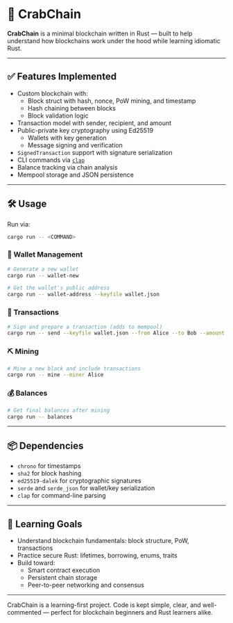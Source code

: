 # 🦀 CrabChain

**CrabChain** is a minimal blockchain written in Rust — built to help understand how blockchains work under the hood while learning idiomatic Rust.

---

## ✅ Features Implemented

- Custom blockchain with:
    - Block struct with hash, nonce, PoW mining, and timestamp
    - Hash chaining between blocks
    - Block validation logic
- Transaction model with sender, recipient, and amount
- Public-private key cryptography using Ed25519
    - Wallets with key generation
    - Message signing and verification
- `SignedTransaction` support with signature serialization
- CLI commands via [`clap`](https://docs.rs/clap)
- Balance tracking via chain analysis
- Mempool storage and JSON persistence

---

## 🛠️ Usage

Run via:

```bash
cargo run -- <COMMAND>
```

### 🔐 Wallet Management

```bash
# Generate a new wallet
cargo run -- wallet-new

# Get the wallet's public address
cargo run -- wallet-address --keyfile wallet.json
```

### 💸 Transactions

```bash
# Sign and prepare a transaction (adds to mempool)
cargo run -- send --keyfile wallet.json --from Alice --to Bob --amount 50
```

### ⛏️ Mining

```bash
# Mine a new block and include transactions
cargo run -- mine --miner Alice
```

### 💰 Balances

```bash
# Get final balances after mining
cargo run -- balances
```

---

## 📦 Dependencies

- `chrono` for timestamps
- `sha2` for block hashing
- `ed25519-dalek` for cryptographic signatures
- `serde` and `serde_json` for wallet/key serialization
- `clap` for command-line parsing

---

## 🚀 Learning Goals

- Understand blockchain fundamentals: block structure, PoW, transactions
- Practice secure Rust: lifetimes, borrowing, enums, traits
- Build toward:
    - Smart contract execution
    - Persistent chain storage
    - Peer-to-peer networking and consensus

---

CrabChain is a learning-first project. Code is kept simple, clear, and well-commented — perfect for blockchain beginners and Rust learners alike.
